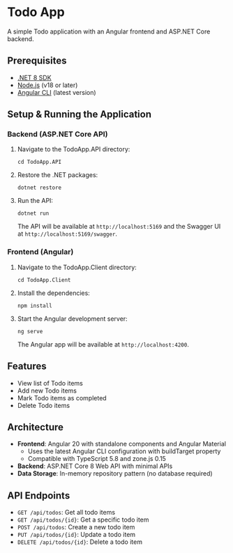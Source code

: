 # Todo App

A simple Todo application with an Angular frontend and ASP.NET Core backend.

## Prerequisites

- [.NET 8 SDK](https://dotnet.microsoft.com/download/dotnet/8.0)
- [Node.js](https://nodejs.org/en/) (v18 or later)
- [Angular CLI](https://angular.io/cli) (latest version)

## Setup & Running the Application

### Backend (ASP.NET Core API)

1. Navigate to the TodoApp.API directory:

   ```
   cd TodoApp.API
   ```

2. Restore the .NET packages:

   ```
   dotnet restore
   ```

3. Run the API:

   ```
   dotnet run
   ```

   The API will be available at `http://localhost:5169` and the Swagger UI at `http://localhost:5169/swagger`.

### Frontend (Angular)

1. Navigate to the TodoApp.Client directory:

   ```
   cd TodoApp.Client
   ```

2. Install the dependencies:

   ```
   npm install
   ```

3. Start the Angular development server:

   ```
   ng serve
   ```

   The Angular app will be available at `http://localhost:4200`.

## Features

- View list of Todo items
- Add new Todo items
- Mark Todo items as completed
- Delete Todo items

## Architecture

- **Frontend**: Angular 20 with standalone components and Angular Material
  - Uses the latest Angular CLI configuration with buildTarget property
  - Compatible with TypeScript 5.8 and zone.js 0.15
- **Backend**: ASP.NET Core 8 Web API with minimal APIs
- **Data Storage**: In-memory repository pattern (no database required)

## API Endpoints

- `GET /api/todos`: Get all todo items
- `GET /api/todos/{id}`: Get a specific todo item
- `POST /api/todos`: Create a new todo item
- `PUT /api/todos/{id}`: Update a todo item
- `DELETE /api/todos/{id}`: Delete a todo item
